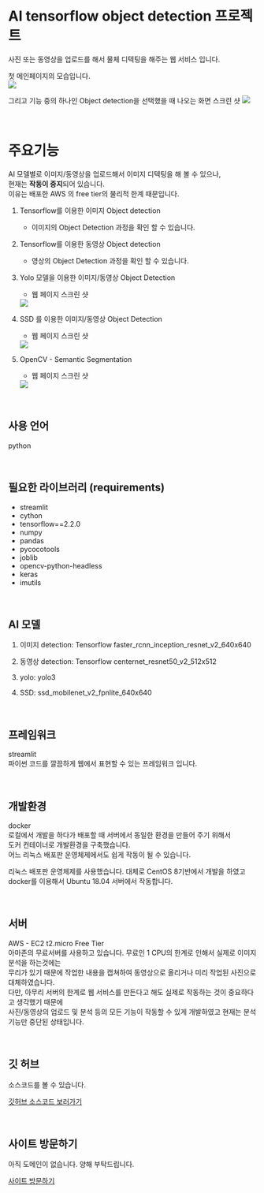 # AI tensorflow object detection 프로젝트
사진 또는 동영상을 업로드를 해서 물체 디텍팅을 해주는 웹 서비스 입니다.  


첫 메인페이지의 모습입니다.    
<img src=0>
<br/>

그리고 기능 중의 하나인 Object detection을 선택했을 때 나오는 화면 스크린 샷
<img src=1>
<br/>


<br/>

# 주요기능
AI 모델별로 이미지/동영상을 업로드해서 이미지 디텍팅을 해 볼 수 있으나,   
현재는 **작동이 중지**되어 있습니다.  
이유는 배포한 AWS 의 free tier의 물리적 한계 때문입니다.

1. Tensorflow를 이용한 이미지 Object detection
    - 이미지의 Object Detection 과정을 확인 할 수 있습니다.

2. Tensorflow를 이용한 동영상 Object detection
    - 영상의 Object Detection 과정을 확인 할 수 있습니다.

3. Yolo 모델을 이용한 이미지/동영상 Object Detection 
    - 웹 페이지 스크린 샷
    
    <img src=2>
    <br/>
    
4. SSD 를 이용한 이미지/동영상 Object Detection
    - 웹 페이지 스크린 샷
    
    <img src=3>
    <br/>

5. OpenCV - Semantic Segmentation
    - 웹 페이지 스크린 샷
    
    <img src=4>
    <br/>


<br/>

## 사용 언어
python

<br/>

## 필요한 라이브러리 (requirements)
- streamlit
- cython
- tensorflow==2.2.0
- numpy
- pandas
- pycocotools  
- joblib
- opencv-python-headless
- keras
- imutils  

<br/>

## AI 모델
1. 이미지 detection: Tensorflow faster_rcnn_inception_resnet_v2_640x640

2. 동영상 detection: Tensorflow centernet_resnet50_v2_512x512

3. yolo: yolo3

4. SSD: ssd_mobilenet_v2_fpnlite_640x640


<br/>

## 프레임워크
streamlit       
파이썬 코드를 깔끔하게 웹에서 표현할 수 있는 프레임워크 입니다.

<br/>

## 개발환경
docker   
로컬에서 개발을 하다가 배포할 때 서버에서 동일한 환경을 만들어 주기 위해서  
도커 컨테이너로 개발환경을 구축했습니다.  
어느 리눅스 배포판 운영체제에서도 쉽게 작동이 될 수 있습니다.  

리눅스 배포판 운영체제를 사용했습니다. 대체로 CentOS 8기반에서 개발을 하였고  
docker를 이용해서 Ubuntu 18.04 서버에서 작동합니다.  

<br/>

## 서버 
AWS - EC2 t2.micro Free Tier  
아마존의 무료서버를 사용하고 있습니다. 무료인 1 CPU의 한계로 인해서 실제로 이미지 분석을 하는것에는   
무리가 있기 때문에 작업한 내용을 캡쳐하여 동영상으로 올리거나 미리 작업된 사진으로 대체하였습니다.  
다만, 아무리 서버의 한계로 웹 서비스를 만든다고 해도 실제로 작동하는 것이 중요하다고 생각했기 때문에   
사진/동영상의 업로드 및 분석 등의 모든 기능이 작동할 수 있게 개발하였고 현재는 분석 기능만 중단된 상태입니다.  

<br/>

## 깃 허브
소스코드를 볼 수 있습니다.

[깃허브 소스코드 보러가기](https://github.com/terrificmn/tensorflow-od.git)

<br/>

## 사이트 방문하기
아직 도메인이 없습니다. 양해 부탁드립니다.

[사이트 방문하기](http://54.180.113.157:8501/)



